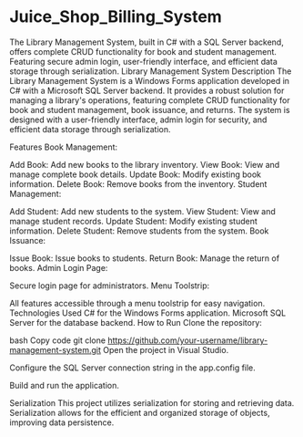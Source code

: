 # Juice_Shop_Billing_System
The Library Management System, built in C# with a SQL Server backend, offers complete CRUD functionality for book and student management. Featuring secure admin login, user-friendly interface, and efficient data storage through serialization. 
Library Management System
Description
The Library Management System is a Windows Forms application developed in C# with a Microsoft SQL Server backend. It provides a robust solution for managing a library's operations, featuring complete CRUD functionality for book and student management, book issuance, and returns. The system is designed with a user-friendly interface, admin login for security, and efficient data storage through serialization.

Features
Book Management:

Add Book: Add new books to the library inventory.
View Book: View and manage complete book details.
Update Book: Modify existing book information.
Delete Book: Remove books from the inventory.
Student Management:

Add Student: Add new students to the system.
View Student: View and manage student records.
Update Student: Modify existing student information.
Delete Student: Remove students from the system.
Book Issuance:

Issue Book: Issue books to students.
Return Book: Manage the return of books.
Admin Login Page:

Secure login page for administrators.
Menu Toolstrip:

All features accessible through a menu toolstrip for easy navigation.
Technologies Used
C# for the Windows Forms application.
Microsoft SQL Server for the database backend.
How to Run
Clone the repository:

bash
Copy code
git clone https://github.com/your-username/library-management-system.git
Open the project in Visual Studio.

Configure the SQL Server connection string in the app.config file.

Build and run the application.

Serialization
This project utilizes serialization for storing and retrieving data. Serialization allows for the efficient and organized storage of objects, improving data persistence.
